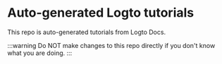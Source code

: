 # Auto-generated Logto tutorials

This repo is auto-generated tutorials from Logto Docs.

:::warning
Do NOT make changes to this repo directly if you don't know what you are doing.
:::
